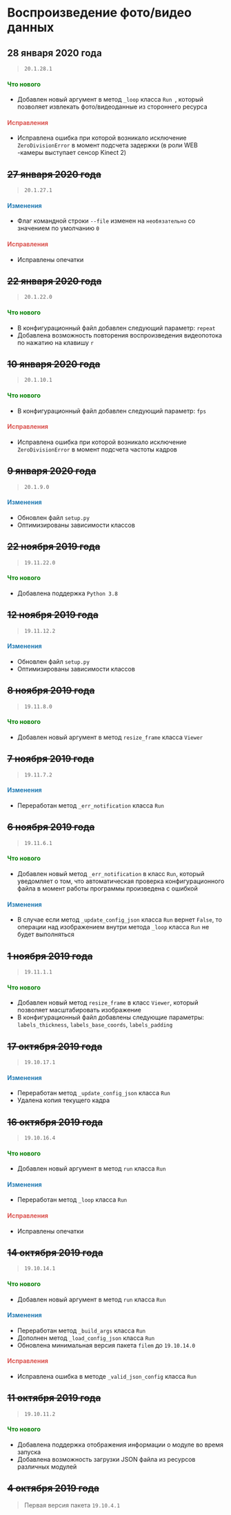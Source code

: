 # Воспроизведение фото/видео данных

## 28 января 2020 года

> `20.1.28.1`

<h4><span style="color:#008000;">Что нового</span></h4>

- Добавлен новый аргумент в метод `_loop` класса `Run
`, который позволяет извлекать фото/видеоданные из стороннего ресурса

<h4><span style="color:#DB534F;">Исправления</span></h4>

- Исправлена ошибка при которой возникало исключение `ZeroDivisionError` в момент подсчета задержки (в роли WEB
-камеры выступает сенсор Kinect 2)

## ~~27 января 2020 года~~

> `20.1.27.1`

<h4><span style="color:#247CB4;">Изменения</span></h4>

- Флаг командной строки `--file` изменен на `необязательно` со значением по умолчанию `0`

<h4><span style="color:#DB534F;">Исправления</span></h4>

- Исправлены опечатки

## ~~22 января 2020 года~~

> `20.1.22.0`

<h4><span style="color:#008000;">Что нового</span></h4>

- В конфигурационный файл добавлен следующий параметр: `repeat`
- Добавлена возможность повторения воспроизведения видеопотока по нажатию на клавишу `r`

## ~~10 января 2020 года~~

> `20.1.10.1`

<h4><span style="color:#008000;">Что нового</span></h4>

- В конфигурационный файл добавлен следующий параметр: `fps`

<h4><span style="color:#DB534F;">Исправления</span></h4>

- Исправлена ошибка при которой возникало исключение `ZeroDivisionError` в момент подсчета частоты кадров

## ~~9 января 2020 года~~

> `20.1.9.0`

<h4><span style="color:#247CB4;">Изменения</span></h4>

- Обновлен файл `setup.py`
- Оптимизированы зависимости классов

## ~~22 ноября 2019 года~~

> `19.11.22.0`

<h4><span style="color:#008000;">Что нового</span></h4>

- Добавлена поддержка `Python 3.8`

## ~~12 ноября 2019 года~~

> `19.11.12.2`

<h4><span style="color:#247CB4;">Изменения</span></h4>

- Обновлен файл `setup.py`
- Оптимизированы зависимости классов

## ~~8 ноября 2019 года~~

> `19.11.8.0`

<h4><span style="color:#008000;">Что нового</span></h4>

- Добавлен новый аргумент в метод `resize_frame` класса `Viewer`

## ~~7 ноября 2019 года~~

> `19.11.7.2`

<h4><span style="color:#247CB4;">Изменения</span></h4>

- Переработан метод `_err_notification` класса `Run`

## ~~6 ноября 2019 года~~

> `19.11.6.1`

<h4><span style="color:#008000;">Что нового</span></h4>

- Добавлен новый метод `_err_notification` в класс `Run`, который уведомляет о том, что автоматическая проверка конфигурационного файла в момент работы программы произведена с ошибкой

<h4><span style="color:#247CB4;">Изменения</span></h4>

- В случае если метод `_update_config_json` класса `Run` вернет `False`, то операции над изображением внутри метода `_loop` класса `Run` не будет выполняться

## ~~1 ноября 2019 года~~

> `19.11.1.1`

<h4><span style="color:#008000;">Что нового</span></h4>

- Добавлен новый метод `resize_frame` в класс `Viewer`, который позволяет масштабировать изображение
- В конфигурационный файл добавлены следующие параметры: `labels_thickness`, `labels_base_coords`, `labels_padding`

## ~~17 октября 2019 года~~

> `19.10.17.1`

<h4><span style="color:#247CB4;">Изменения</span></h4>

- Переработан метод `_update_config_json` класса `Run`
- Удалена копия текущего кадра

## ~~16 октября 2019 года~~

> `19.10.16.4`

<h4><span style="color:#008000;">Что нового</span></h4>

- Добавлен новый аргумент в метод `run` класса `Run`

<h4><span style="color:#247CB4;">Изменения</span></h4>

- Переработан метод `_loop` класса `Run`

<h4><span style="color:#DB534F;">Исправления</span></h4>

- Исправлены опечатки

## ~~14 октября 2019 года~~

> `19.10.14.1`

<h4><span style="color:#008000;">Что нового</span></h4>

- Добавлен новый аргумент в метод `run` класса `Run`

<h4><span style="color:#247CB4;">Изменения</span></h4>

- Переработан метод `_build_args` класса `Run`
- Дополнен метод `_load_config_json` класса `Run`
- Обновлена минимальная версия пакета `filem` до `19.10.14.0`

<h4><span style="color:#DB534F;">Исправления</span></h4>

- Исправлена ошибка в методе `_valid_json_config` класса `Run`

## ~~11 октября 2019 года~~

> `19.10.11.2`

<h4><span style="color:#008000;">Что нового</span></h4>

- Добавлена поддержка отображения информации о модуле во время запуска
- Добавлена возможность загрузки JSON файла из ресурсов различных модулей

## ~~4 октября 2019 года~~

> Первая версия пакета `19.10.4.1`
